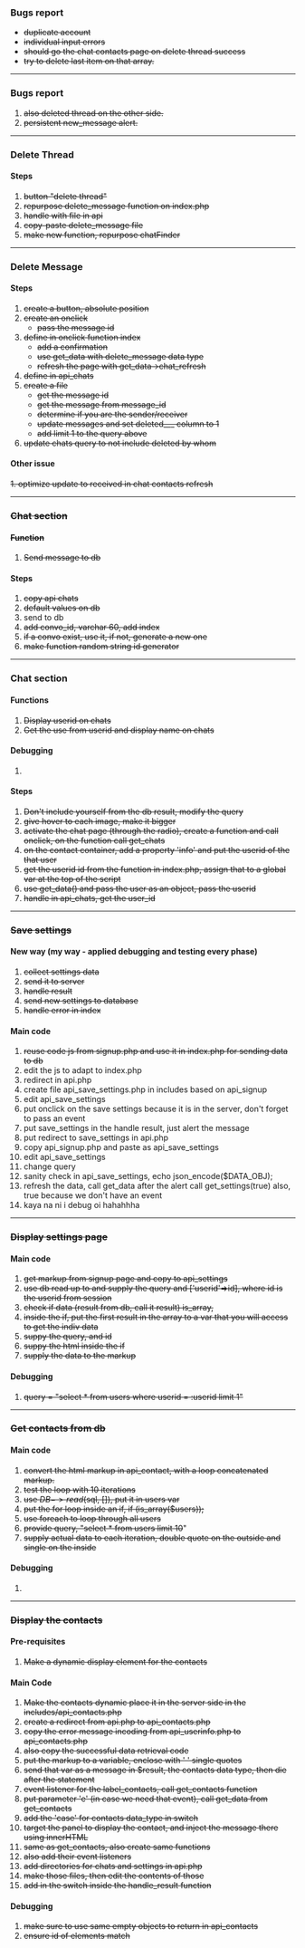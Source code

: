 
### Bugs report
* ~~duplicate account~~
* ~~individual input errors~~
* ~~should go the chat contacts page on delete
thread success~~
* ~~try to delete last item on that array.~~


---

### Bugs report
1. ~~also deleted thread on the other side.~~
2. ~~persistent new_message alert.~~

---

### Delete Thread
#### Steps
1. ~~button "delete thread"~~
2. ~~repurpose delete_message function on index.php~~
3. ~~handle with file in api~~
4. ~~copy-paste delete_message file~~
5. ~~make new function, repurpose chatFinder~~

---
### Delete Message

#### Steps
1. ~~create a button, absolute position~~
2. ~~create an onclick~~
   * ~~pass the message id~~ 
3. ~~define in onclick function index~~
   * ~~add a confirmation~~
   * ~~use get_data with delete_message data type~~
   * ~~refresh the page with get_data->chat_refresh~~
4. ~~define in api_chats~~
5. ~~create a file~~
   * ~~get the message id~~
   * ~~get the message from message_id~~
   * ~~determine if you are the sender/receiver~~
   * ~~update messages and set deleted___ column to 1~~
   * ~~add limit 1 to the query above~~
6. ~~update chats query to not include deleted by whom~~
#### Other issue
~~1. optimize update to received in chat contacts refresh~~ 


---

### ~~Chat section~~
#### ~~Function~~
1. ~~Send message to db~~
#### Steps
1. ~~copy api chats~~ 
2. ~~default values on db~~ 
3. send to db 
4. ~~add convo_id, varchar 60, add index~~ 
5. ~~if a convo exist, use it, if not, generate a new one~~ 
6. ~~make function random string id generator~~

---
### Chat section
#### Functions
1. ~~Display userid on chats~~
2. ~~Get the use from userid and display name on chats~~
#### Debugging
1. 
#### Steps
1. ~~Don't include yourself from the db result, modify the query~~
2. ~~give hover to each image, make it bigger~~
3. ~~activate the chat page (through the radio), create a function and call onclick, on the function call get_chats~~
4. ~~on the contact container, add a property 'info' and put the userid of the that user~~
5. ~~get the userid id from the function in index.php, assign that to a global var at the top of the script~~
6. ~~use get_data() and pass the user as an object, pass the userid~~
7. ~~handle in api_chats, get the user_id~~

---
### ~~Save settings~~
#### New way (my way - applied debugging and testing every phase)
1. ~~collect settings data~~
2. ~~send it to server~~
3. ~~handle result~~
4. ~~send new settings to database~~
5. ~~handle error in index~~
#### Main code
1. ~~reuse code js from signup.php and use it in 
index.php for sending data to db~~
2. edit the js to adapt to index.php
3. redirect in api.php
4. create file api_save_settings.php in includes based
on api_signup
5. edit api_save_settings
6. put onclick on the save settings because it is in 
the server, don't forget to pass an event
7. put save_settings in the handle result, just alert
the message
8. put redirect to save_settings in api.php
9. copy api_signup.php and paste as api_save_settings
10. edit api_save_settings
11. change query
12. sanity check in api_save_settings, 
echo json_encode($DATA_OBJ);
13. refresh the data, call get_data after the alert
call get_settings(true) also, true because we 
don't have an event
14. kaya na ni i debug oi hahahhha

---

### ~~Display settings page~~
#### Main code
1. ~~get markup from signup page and copy to 
api_settings~~
2. ~~use db read up to and supply the query and 
['userid'=>id], 
where id is the userid from session~~
3. ~~check if data (result from db, call it result) 
is_array,~~
4. ~~inside the if, put the first result in the array
to a var that you will access to get the indiv data~~
5. ~~suppy the query, and id~~
6. ~~suppy the html inside the if~~
7. ~~supply the data to the markup~~

#### Debugging
1. ~~query = "select * from users where userid = 
:userid limit 1"~~

---
### ~~Get contacts from db~~
#### Main code
1. ~~convert the html markup in api_contact, with a 
loop concatenated markup.~~
2. ~~test the loop with 10 iterations~~
3. ~~use $DB->read($sql, []), put it in users var~~
4. ~~put the for loop inside an if, if 
(is_array($users));~~
5. ~~use foreach to loop through all users~~
6. ~~provide query, "select * from users limit 10~~"
7. ~~supply actual data to each iteration, double quote
on the outside and single on the inside~~

#### Debugging
1. 

---
### ~~Display the contacts~~
#### Pre-requisites
1. ~~Make a dynamic display element for the contacts~~
#### Main Code
1. ~~Make the contacts dynamic place it in the server 
side
   in the includes/api_contacts.php~~ <br>
2. ~~create a redirect from api.php to api_contacts.php~~
3. ~~copy the error message incoding from api_userinfo.php to api_contacts.php~~
4. ~~also copy the successful data retrieval code~~
5. ~~put the markup to a variable, enclose with ' ' 
single quotes~~
6. ~~send that var as a message in $result, the contacts
data type, then die after the statement~~
7. ~~event listener for the label_contacts, call 
get_contacts function~~
8. ~~put parameter 'e' (in case we need that event), 
call get_data from get_contacts~~
9. ~~add the 'case' for contacts data_type in switch~~
10. ~~target the panel to display the contact, and inject
the message there using innerHTML~~
11. ~~same as get_contacts, also create same functions~~
12. ~~also add their event listeners~~
13. ~~add directories for chats and settings in api.php~~
14. ~~make those files, then edit the contents of those~~
15. ~~add in the switch inside the handle_result function~~
#### Debugging
1. ~~make sure to use same empty objects to return in 
api_contacts~~
2. ~~ensure id of elements match~~
